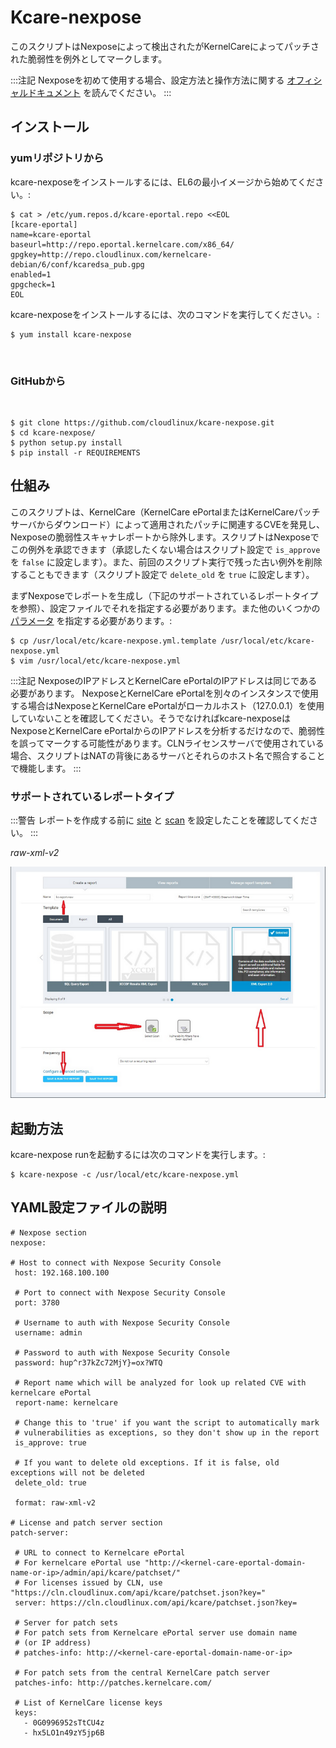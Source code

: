 # Kcare-nexpose


このスクリプトはNexposeによって検出されたがKernelCareによってパッチされた脆弱性を例外としてマークします。

:::注記
Nexposeを初めて使用する場合、設定方法と操作方法に関する [オフィシャルドキュメント](https://nexpose.help.rapid7.com/docs/) を読んでください。
:::

## インストール


### yumリポジトリから

kcare-nexposeをインストールするには、EL6の最小イメージから始めてください。:

```
$ cat > /etc/yum.repos.d/kcare-eportal.repo <<EOL
[kcare-eportal]
name=kcare-eportal
baseurl=http://repo.eportal.kernelcare.com/x86_64/
gpgkey=http://repo.cloudlinux.com/kernelcare-debian/6/conf/kcaredsa_pub.gpg
enabled=1
gpgcheck=1
EOL
```

kcare-nexposeをインストールするには、次のコマンドを実行してください。:

```
$ yum install kcare-nexpose
```

 
### GitHubから
 
```
$ git clone https://github.com/cloudlinux/kcare-nexpose.git
$ cd kcare-nexpose/
$ python setup.py install
$ pip install -r REQUIREMENTS
```

## 仕組み


このスクリプトは、KernelCare（KernelCare ePortalまたはKernelCareパッチサーバからダウンロード）によって適用されたパッチに関連するCVEを発見し、Nexposeの脆弱性スキャナレポートから除外します。スクリプトはNexposeでこの例外を承認できます（承認したくない場合はスクリプト設定で `is_approve` を `false` に設定します）。また、前回のスクリプト実行で残った古い例外を削除することもできます（スクリプト設定で `delete_old` を `true` に設定します）。

まずNexposeでレポートを生成し（下記のサポートされているレポートタイプを参照）、設定ファイルでそれを指定する必要があります。また他のいくつかの [パラメータ](/kcare-nexpose/#yaml-config-file-description) を指定する必要があります。:

```
$ cp /usr/local/etc/kcare-nexpose.yml.template /usr/local/etc/kcare-nexpose.yml
$ vim /usr/local/etc/kcare-nexpose.yml
```

:::注記
NexposeのIPアドレスとKernelCare ePortalのIPアドレスは同じである必要があります。 NexposeとKernelCare ePortalを別々のインスタンスで使用する場合はNexposeとKernelCare ePortalがローカルホスト（127.0.0.1）を使用していないことを確認してください。そうでなければkcare-nexposeはNexposeとKernelCare ePortalからのIPアドレスを分析するだけなので、脆弱性を誤ってマークする可能性があります。CLNライセンスサーバで使用されている場合、スクリプトはNATの背後にあるサーバとそれらのホスト名で照合することで機能します。
:::
 
### サポートされているレポートタイプ

:::警告
レポートを作成する前に [site](https://nexpose.help.rapid7.com/docs/what-is-a-site) と [scan](https://nexpose.help.rapid7.com/docs/selecting-a-scan-engine-for-a-site) を設定したことを確認してください。
:::

_raw-xml-v2_

![](/images/nexpose-xml2_zoom70.png)

## 起動方法


kcare-nexpose runを起動するには次のコマンドを実行します。:

```
$ kcare-nexpose -c /usr/local/etc/kcare-nexpose.yml
```

## YAML設定ファイルの説明


```
# Nexpose section
nexpose:
 
# Host to connect with Nexpose Security Console
 host: 192.168.100.100
 
 # Port to connect with Nexpose Security Console
 port: 3780
 
 # Username to auth with Nexpose Security Console
 username: admin
 
 # Password to auth with Nexpose Security Console
 password: hup^r37kZc72MjY}=ox?WTQ
 
 # Report name which will be analyzed for look up related CVE with kernelcare ePortal
 report-name: kernelcare
 
 # Change this to 'true' if you want the script to automatically mark
 # vulnerabilities as exceptions, so they don't show up in the report
 is_approve: true
 
 # If you want to delete old exceptions. If it is false, old exceptions will not be deleted
 delete_old: true
 
 format: raw-xml-v2
 
# License and patch server section
patch-server:
 
 # URL to connect to Kernelcare ePortal
 # For kernelcare ePortal use "http://<kernel-care-eportal-domain-name-or-ip>/admin/api/kcare/patchset/"
 # For licenses issued by CLN, use "https://cln.cloudlinux.com/api/kcare/patchset.json?key="
 server: https://cln.cloudlinux.com/api/kcare/patchset.json?key=
 
 # Server for patch sets
 # For patch sets from Kernelcare ePortal server use domain name
 # (or IP address)
 # patches-info: http://<kernel-care-eportal-domain-name-or-ip>
 
 # For patch sets from the central KernelCare patch server
 patches-info: http://patches.kernelcare.com/
 
 # List of KernelCare license keys
 keys:
   - 0G0996952sTtCU4z
   - hx5LO1n49zY5jp6B
```


